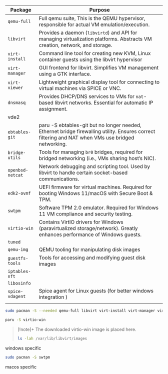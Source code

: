 | Package          | Purpose                                                                                                                                            |
| ---------------- | -------------------------------------------------------------------------------------------------------------------------------------------------- |
| `qemu-full`      | Full qemu suite,  This is the QEMU hypervisor, responsible for actual VM emulation/execution.                                                      |
| `libvirt`        | Provides a daemon (`libvirtd`) and API for managing virtualization platforms. Abstracts VM creation, network, and storage.                         |
| `virt-install`   | Command line tool for creating new KVM, Linux<br>container guests using the libvirt hypervisor                                                     |
| `virt-manager`   | GUI frontend for libvirt. Simplifies VM management using a GTK interface.                                                                          |
| `virt-viewer`    | Lightweight graphical display tool for connecting to virtual machines via SPICE or VNC.                                                            |
| `dnsmasq`        | Provides DHCP/DNS services to VMs for `nat`-based libvirt networks. Essential for automatic IP assignment.                                         |
| vde2             |                                                                                                                                                    |
| `ebtables-git`   | paru -S ebtables-git but no longer needed, Ethernet bridge firewalling utility. Ensures correct filtering and NAT when VMs use bridged networking. |
| `bridge-utils`   | Tools for managing `br0` bridges, required for bridged networking (i.e., VMs sharing host’s NIC).                                                  |
| `openbsd-netcat` | Network debugging and scripting tool. Used by libvirt to handle certain socket-based communications.                                               |
| `edk2-ovmf`      | UEFI firmware for virtual machines. Required for booting Windows 11/macOS with Secure Boot & TPM.                                                  |
| `swtpm`          | Software TPM 2.0 emulator. Required for Windows 11 VM compliance and security testing.                                                             |
| `virtio-win`     | Contains VirtIO drivers for Windows (paravirtualized storage/network). Greatly enhances performance of Windows guests.                             |
| `tuned`          |                                                                                                                                                    |
| `qemu-img`       | QEMU tooling for manipulating disk images                                                                                                          |
| `guestfs-tools`  | Tools for accessing and modifying guest disk images                                                                                                |
| `iptables-nft`   |                                                                                                                                                    |
| `libosinfo`      |                                                                                                                                                    |
| `spice-vdagent`  | Spice agent for Linux guests (for better windows integration )                                                                                     |
|                  |                                                                                                                                                    |


```bash
sudo pacman -S --needed qemu-full libvirt virt-install virt-manager virt-viewer dnsmasq vde2 bridge-utils openbsd-netcat edk2-ovmf tuned qemu-img guestfs-tools iptables-nft libosinfo
```

```bash
paru -S virtio-win
```

>[!note]+ The downloaded virtio-win image is placed here. 
>```bash
>ls -lah /var/lib/libvirt/images
>```


windows specific

```bash
sudo pacman -S swtpm
```

macos specific

```bash

```
